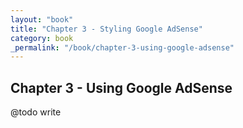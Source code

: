 ```yaml
---
layout: "book"
title: "Chapter 3 - Styling Google AdSense"
category: book
_permalink: "/book/chapter-3-using-google-adsense"
---
```

## Chapter 3 - Using Google AdSense

@todo write
